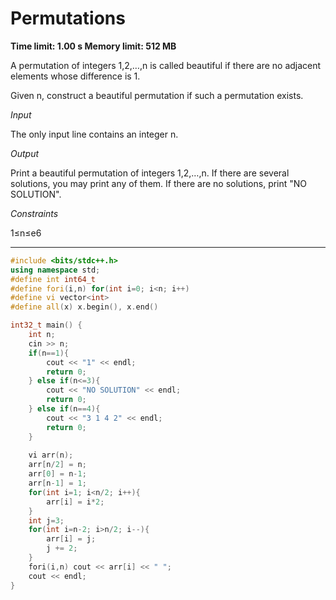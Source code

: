 # Permutations

**Time limit: 1.00 s Memory limit: 512 MB**

A permutation of integers 1,2,…,n is called beautiful if there are no adjacent elements whose difference is 1.

Given n, construct a beautiful permutation if such a permutation exists.

_Input_

The only input line contains an integer n.

_Output_

Print a beautiful permutation of integers 1,2,…,n. If there are several solutions, you may print any of them. If there are no solutions, print "NO SOLUTION".

_Constraints_

1≤n≤e6

___

```cpp
#include <bits/stdc++.h>
using namespace std;
#define int int64_t
#define fori(i,n) for(int i=0; i<n; i++)
#define vi vector<int>
#define all(x) x.begin(), x.end()

int32_t main() {
    int n;
    cin >> n;
    if(n==1){
        cout << "1" << endl;
        return 0;
    } else if(n<=3){
        cout << "NO SOLUTION" << endl;
        return 0;
    } else if(n==4){
        cout << "3 1 4 2" << endl;
        return 0;
    }
    
    vi arr(n);
    arr[n/2] = n;
    arr[0] = n-1;
    arr[n-1] = 1;
    for(int i=1; i<n/2; i++){
        arr[i] = i*2;
    }
    int j=3;
    for(int i=n-2; i>n/2; i--){
        arr[i] = j;
        j += 2;
    }
    fori(i,n) cout << arr[i] << " ";
    cout << endl;
} 
```
